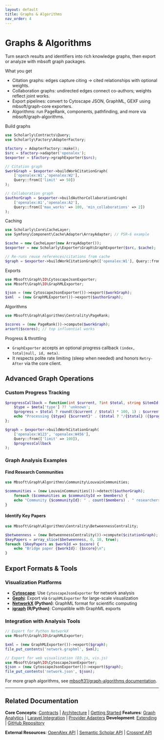 ```yaml
---
layout: default
title: Graphs & Algorithms
nav_order: 4
---
```


# Graphs & Algorithms

Turn search results and identifiers into rich knowledge graphs, then export or analyze with mbsoft graph packages.

What you get
- Citation graphs: edges capture citing → cited relationships with optional weights.
- Collaboration graphs: undirected edges connect co-authors; weights reflect joint works.
- Export pipelines: convert to Cytoscape JSON, GraphML, GEXF using mbsoft/graph-core exporters.
- Algorithms: run PageRank, components, pathfinding, and more via mbsoft/graph-algorithms.

Build graphs
```php
use Scholarly\Contracts\Query;
use Scholarly\Factory\AdapterFactory;

$factory = AdapterFactory::make();
$src = $factory->adapter('openalex');
$exporter = $factory->graphExporter($src);

// Citation graph
$workGraph = $exporter->buildWorkCitationGraph(
    ['openalex:W1','openalex:W2'],
    Query::from(['limit' => 50])
);

// Collaboration graph
$authorGraph = $exporter->buildAuthorCollaborationGraph(
    ['openalex:A1','openalex:A2'],
    Query::from(['max_works' => 100, 'min_collaborations' => 2])
);
```

Caching
```php
use Scholarly\Core\CacheLayer;
use Symfony\Component\Cache\Adapter\ArrayAdapter; // PSR-6 example

$cache = new CacheLayer(new ArrayAdapter());
$exporter = new Scholarly\Exporter\Graph\GraphExporter($src, $cache);

// Re-runs reuse references/citations from cache
$graph = $exporter->buildWorkCitationGraph(['openalex:W1'], Query::from(['limit' => 50]));
```

Exports
```php
use Mbsoft\Graph\IO\CytoscapeJsonExporter;
use Mbsoft\Graph\IO\GraphMLExporter;

$json = (new CytoscapeJsonExporter())->export($workGraph);
$xml  = (new GraphMLExporter())->export($authorGraph);
```

Algorithms
```php
use Mbsoft\Graph\Algorithms\Centrality\PageRank;

$scores = (new PageRank())->compute($workGraph);
arsort($scores); // top influential works
```

Progress & throttling
- `GraphExporter` accepts an optional progress callback `(index, total|null, id, meta)`.
- It respects polite rate limiting (sleep when needed) and honors `Retry-After` via the core client.


## Advanced Graph Operations

### Custom Progress Tracking
```php
$progressCallback = function(int $current, ?int $total, string $itemId, array $meta) {
    $type = $meta['type'] ?? 'unknown';
    $progress = $total ? round(($current / $total) * 100, 1) : $current;
    echo "Processing {$type} {$current}" . ($total ? "/{$total} ({$progress}%)" : "") . ": {$itemId}\n";
};

$graph = $exporter->buildWorkCitationGraph(
    ['openalex:W123', 'openalex:W456'],
    Query::from(['limit' => 100]),
    $progressCallback
);
```


### Graph Analysis Examples

#### Find Research Communities
```php
use Mbsoft\Graph\Algorithms\Community\LouvainCommunities;

$communities = (new LouvainCommunities())->detect($authorGraph);
    foreach ($communities as $communityId => $members) {
    echo "Community {$communityId}: " . count($members) . " researchers\n";
}
```


#### Identify Key Papers
```php
use Mbsoft\Graph\Algorithms\Centrality\BetweennessCentrality;

$betweenness = (new BetweennessCentrality())->compute($citationGraph);
$keyPapers = array_slice($betweenness, 0, 10, true);
foreach ($keyPapers as $workId => $score) {
    echo "Bridge paper {$workId}: {$score}\n";
}
```

## Export Formats & Tools

### Visualization Platforms
- **[Cytoscape](https://cytoscape.org/)**: Use `CytoscapeJsonExporter` for network analysis
- **[Gephi](https://gephi.org/)**: Export via `GraphMLExporter` for large-scale visualization
- **[NetworkX](https://networkx.org/) (Python)**: GraphML format for scientific computing
- **[igraph](https://igraph.org/) (R/Python)**: Compatible with GraphML exports

### Integration with Analysis Tools
```php
// Export for Python NetworkX
use Mbsoft\Graph\IO\GraphMLExporter;

$xml = (new GraphMLExporter())->export($graph);
file_put_contents('network.graphml', $xml);

// Export for web visualization (D3.js, vis.js)
use Mbsoft\Graph\IO\CytoscapeJsonExporter;
$json = (new CytoscapeJsonExporter())->export($graph);
file_put_contents('network.json', $json);
```

For more graph algorithms, see [mbsoft31/graph-algorithms documentation](https://github.com/mbsoft31/graph-algorithms).

---

## Related Documentation

**Core Concepts**: [Contracts](contracts.md) | [Architecture](architecture.md) | [Getting Started](getting-started.md)
**Features**: [Graph Analytics](graph.md) | [Laravel Integration](laravel.md) | [Provider Adapters](providers.md)
**Development**: [Extending](extending.md) | [GitHub Repository](https://github.com/mbsoft31/scholarly-providers)

**External Resources**: [OpenAlex API](https://docs.openalex.org/) | [Semantic Scholar API](https://api.semanticscholar.org/) | [Crossref API](https://github.com/CrossRef/rest-api-doc)
